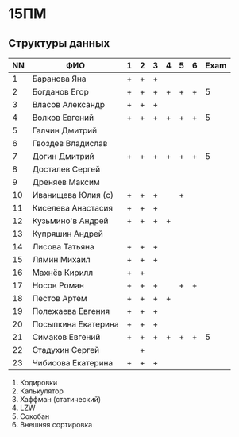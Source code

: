 # 15ПМ
## Структуры данных

| NN  | ФИО                   | 1   | 2   | 3   | 4   | 5   | 6   | Exam |
| --- | --------------------- | --- | --- | --- | --- | --- | --- | ---- |
| 1   | Баранова Яна          | +   | +   | +   |     |     |     |      |
| 2   | Богданов Егор         | +   | +   | +   | +   | +   | +   | 5    |
| 3   | Власов Александр      | +   | +   | +   |     |     |     |      |
| 4   | Волков Евгений        | +   | +   | +   | +   | +   | +   | 5    |
| 5   | Галчин Дмитрий        |     |     |     |     |     |     |      |
| 6   | Гвоздев Владислав     |     |     |     |     |     |     |      |
| 7   | Догин Дмитрий         | +   | +   | +   | +   | +   | +   | 5    |
| 8   | Досталев Сергей       |     |     |     |     |     |     |      |
| 9   | Дреняев Максим        |     |     |     |     |     |     |      |
| 10  | Иванищева Юлия (с)    | +   | +   | +   |     | +   |     |      |
| 11  | Киселева Анастасия    | +   | +   | +   |     |     |     |      |
| 12  | Кузьмино'в Андрей     | +   | +   | +   | +   |     |     |      |
| 13  | Купряшин Андрей       |     |     |     |     |     |     |      |
| 14  | Лисова Татьяна        | +   | +   | +   |     |     |     |      |
| 15  | Лямин Михаил          | +   | +   | +   |     |     |     |      |
| 16  | Махнёв Кирилл         | +   | +   |     |     |     |     |      |
| 17  | Носов Роман           | +   | +   | +   |     | +   | +   |      |
| 18  | Пестов Артем          | +   | +   | +   | +   |     |     |      |
| 19  | Полежаева Евгения     | +   | +   | +   |     |     |     |      |
| 20  | Посыпкина Екатерина   | +   | +   | +   |     |     |     |      |
| 21  | Симаков Евгений       | +   | +   | +   | +   | +   | +   | 5    |
| 22  | Стадухин Сергей       |     | +   |     |     |     |     |      |
| 23  | Чибисова Екатерина    | +   | +   | +   |     |     |     |      |

1. Кодировки
2. Калькулятор
3. Хаффман (статический)
4. LZW
5. Сокобан
6. Внешняя сортировка
